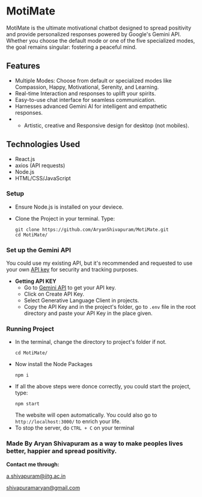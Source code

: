 # MotiMate

MotiMate is the ultimate motivational chatbot designed to spread positivity and provide personalized responses powered by Google's Gemini API. Whether you choose the default mode or one of the five specialized modes, the goal remains singular: fostering a peaceful mind.

## Features

- Multiple Modes: Choose from default or specialized modes like Compassion, Happy, Motivational, Serenity, and Learning.
- Real-time Interaction and responses to uplift your spirits.
- Easy-to-use chat interface for seamless communication.
- Harnesses advanced Gemini AI for intelligent and empathetic responses.
- - Artistic, creative and Responsive design for desktop (not mobiles).

## Technologies Used

- React.js
- axios (API requests)
- Node.js
- HTML/CSS/JavaScript
  
### Setup

- Ensure Node.js is installed on your deviece.
- Clone the Project in your terminal. Type:
  
  ```
  git clone https://github.com/AryanShivapuram/MotiMate.git
  cd MotiMate/
  ```

### Set up the Gemini API
You could use my existing API, but it's recommended and requested to use your own [API key](https://aistudio.google.com/app/apikey) for security and tracking purposes.


- **Getting API KEY**
  - Go to [Gemini API](https://aistudio.google.com/app/apikey) to get your API key.
  - Click on Create API Key.
  - Select Generative Language Client in projects.
  -  Copy the API Key and in the project's folder, go to `.env` file in the root directory and paste your API Key in the place given.


### Running Project

- In the terminal, change the directory to project's folder if not.
  ```
  cd MotiMate/
  ```
- Now install the Node Packages
  ```
  npm i
  ```
- If all the above steps were donce correctly, you could start the project, type:
  ```
  npm start
  ```
  The website will open automatically. You could also go to `http://localhost:3000/` to enrich your life.
- To stop the server, do `CTRL + C` on your terminal

### Made By Aryan Shivapuram as a way to make peoples lives better, happier and spread positivity. 

**Contact me through:**

 a.shivapuram@iitg.ac.in
 
 shivapuramaryan@gmail.com
